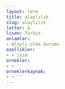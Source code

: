 ```yaml
---
layout: term
title: alaylılık
slug: alaylilik
letter: A
lisan: Türkçe
anlamlar:
- Alaylı olma durumu
ozellikler:
- - isim
ornekler:
- - ''
orneklerkaynak:
- - ''
---
```

